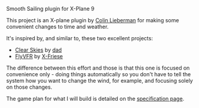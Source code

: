 Smooth Sailing plugin for X-Plane 9

This project is an X-plane plugin by [Colin Lieberman](http://www.cactusflower.org) for making some convenient changes to time and weather.

It's inspired by, and similar to, these two excellent projects:

* [Clear Skies](http://forums.x-plane.org/index.php?app=downloads&showfile=1728) by [dad](http://forums.x-plane.org/index.php?&showuser=7519)
* [FlyVFR](http://forums.x-plane.org/index.php?app=downloads&showfile=12661) by [X-Friese](http://forums.x-plane.org/index.php?showuser=82559)

The difference between this effort and those is that this one is focused on convenience only - doing things automatically so you don't have to tell the system how you want to change the wind, for example, and focusing solely on those changes.

The game plan for what I will build is detailed on the [specification page](https://github.com/colinlieberman/Smooth-Sailing/wiki/Spec).

